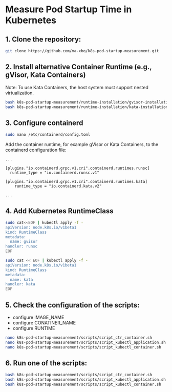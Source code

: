 # Measure Pod Startup Time in Kubernetes

## 1. Clone the repository:

```bash
git clone https://github.com/ma-xbo/k8s-pod-startup-measurement.git
```

## 2. Install alternative Container Runtime (e.g., gVisor, Kata Containers)

Note: To use Kata Containers, the host system must support nested virtualization.

```bash
bash k8s-pod-startup-measurement/runtime-installation/gvisor-installation.sh
bash k8s-pod-startup-measurement/runtime-installation/kata-installation.sh
```

## 3. Configure containerd

```bash
sudo nano /etc/containerd/config.toml
```

Add the container runtime, for example gVisor or Kata Containers, to the containerd configuration file:

```
...

[plugins."io.containerd.grpc.v1.cri".containerd.runtimes.runsc]
  runtime_type = "io.containerd.runsc.v1"

[plugins."io.containerd.grpc.v1.cri".containerd.runtimes.kata]
    runtime_type = "io.containerd.kata.v2"

...
```

## 4. Add Kubernetes RuntimeClass
```bash
sudo cat<<EOF | kubectl apply -f -
apiVersion: node.k8s.io/v1beta1
kind: RuntimeClass
metadata:
  name: gvisor
handler: runsc
EOF
```

```bash
sudo cat << EOF | kubectl apply -f -
apiVersion: node.k8s.io/v1beta1
kind: RuntimeClass
metadata:
  name: kata
handler: kata
EOF
```

## 5. Check the configuration of the scripts:
  - configure IMAGE_NAME
  - configure CONATINER_NAME
  - configure RUNTIME

```bash
nano k8s-pod-startup-measurement/scripts/script_ctr_container.sh
nano k8s-pod-startup-measurement/scripts/script_kubectl_application.sh
nano k8s-pod-startup-measurement/scripts/script_kubectl_container.sh
```

## 6. Run one of the scripts:

```bash
bash k8s-pod-startup-measurement/scripts/script_ctr_container.sh
bash k8s-pod-startup-measurement/scripts/script_kubectl_application.sh
bash k8s-pod-startup-measurement/scripts/script_kubectl_container.sh
```
